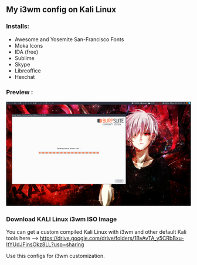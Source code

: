 My i3wm config on Kali Linux
-----

### Installs:

- Awesome and Yosemite San-Francisco Fonts
- Moka Icons
- IDA (free)
- Sublime
- Skype
- Libreoffice
- Hexchat
	
### Preview :

![](./screenshots/3.png)

### Download KALI Linux i3wm ISO Image

You can get a custom compiled Kali Linux with i3wm and other default Kali tools here --> https://drive.google.com/drive/folders/1BvAvTA_y5CRbBxu-ItYUdJFjnsOkz8LL?usp=sharing

Use this configs for i3wm customization.
